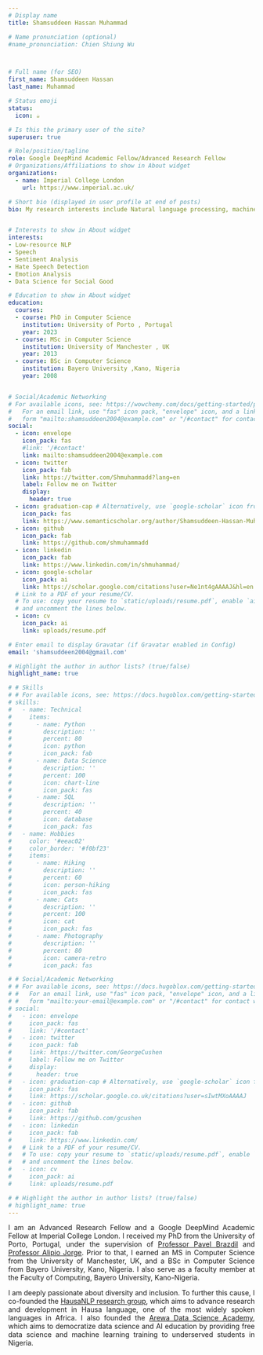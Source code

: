 ```yaml
---
# Display name
title: Shamsuddeen Hassan Muhammad

# Name pronunciation (optional)
#name_pronunciation: Chien Shiung Wu



# Full name (for SEO)
first_name: Shamsuddeen Hassan
last_name: Muhammad

# Status emoji
status:
  icon: ☕️

# Is this the primary user of the site?
superuser: true

# Role/position/tagline
role: Google DeepMind Academic Fellow/Advanced Research Fellow 
# Organizations/Affiliations to show in About widget
organizations:
  - name: Imperial College London
    url: https://www.imperial.ac.uk/

# Short bio (displayed in user profile at end of posts)
bio: My research interests include Natural language processing, machine learning and deep learning.


# Interests to show in About widget
interests:
- Low-resource NLP
- Speech 
- Sentiment Analysis
- Hate Speech Detection
- Emotion Analysis
- Data Science for Social Good

# Education to show in About widget
education:
  courses:
  - course: PhD in Computer Science 
    institution: University of Porto , Portugal
    year: 2023
  - course: MSc in Computer Science
    institution: University of Manchester , UK
    year: 2013
  - course: BSc in Computer Science
    institution: Bayero University ,Kano, Nigeria
    year: 2008


# Social/Academic Networking
# For available icons, see: https://wowchemy.com/docs/getting-started/page-builder/#icons
#   For an email link, use "fas" icon pack, "envelope" icon, and a link in the
#   form "mailto:shamsuddeen2004@example.com" or "/#contact" for contact widget.
social:
  - icon: envelope
    icon_pack: fas
    #link: '/#contact'
    link: mailto:shamsuddeen2004@example.com
  - icon: twitter
    icon_pack: fab
    link: https://twitter.com/Shmuhammadd?lang=en
    label: Follow me on Twitter
    display:
      header: true
  - icon: graduation-cap # Alternatively, use `google-scholar` icon from `ai` icon pack
    icon_pack: fas
    link: https://www.semanticscholar.org/author/Shamsuddeen-Hassan-Muhammad/7744881
  - icon: github
    icon_pack: fab
    link: https://github.com/shmuhammadd
  - icon: linkedin
    icon_pack: fab
    link: https://www.linkedin.com/in/shmuhammad/
  - icon: google-scholar
    icon_pack: ai
    link: https://scholar.google.com/citations?user=Ne1nt4gAAAAJ&hl=en
  # Link to a PDF of your resume/CV.
  # To use: copy your resume to `static/uploads/resume.pdf`, enable `ai` icons in `params.yaml`,
  # and uncomment the lines below.
  - icon: cv
    icon_pack: ai
    link: uploads/resume.pdf

# Enter email to display Gravatar (if Gravatar enabled in Config)
email: 'shamsuddeen2004@gmail.com'

# Highlight the author in author lists? (true/false)
highlight_name: true

# # Skills
# # For available icons, see: https://docs.hugoblox.com/getting-started/page-builder/#icons
# skills:
#   - name: Technical
#     items:
#       - name: Python
#         description: ''
#         percent: 80
#         icon: python
#         icon_pack: fab
#       - name: Data Science
#         description: ''
#         percent: 100
#         icon: chart-line
#         icon_pack: fas
#       - name: SQL
#         description: ''
#         percent: 40
#         icon: database
#         icon_pack: fas
#   - name: Hobbies
#     color: '#eeac02'
#     color_border: '#f0bf23'
#     items:
#       - name: Hiking
#         description: ''
#         percent: 60
#         icon: person-hiking
#         icon_pack: fas
#       - name: Cats
#         description: ''
#         percent: 100
#         icon: cat
#         icon_pack: fas
#       - name: Photography
#         description: ''
#         percent: 80
#         icon: camera-retro
#         icon_pack: fas

# # Social/Academic Networking
# # For available icons, see: https://docs.hugoblox.com/getting-started/page-builder/#icons
# #   For an email link, use "fas" icon pack, "envelope" icon, and a link in the
# #   form "mailto:your-email@example.com" or "/#contact" for contact widget.
# social:
#   - icon: envelope
#     icon_pack: fas
#     link: '/#contact'
#   - icon: twitter
#     icon_pack: fab
#     link: https://twitter.com/GeorgeCushen
#     label: Follow me on Twitter
#     display:
#       header: true
#   - icon: graduation-cap # Alternatively, use `google-scholar` icon from `ai` icon pack
#     icon_pack: fas
#     link: https://scholar.google.co.uk/citations?user=sIwtMXoAAAAJ
#   - icon: github
#     icon_pack: fab
#     link: https://github.com/gcushen
#   - icon: linkedin
#     icon_pack: fab
#     link: https://www.linkedin.com/
#   # Link to a PDF of your resume/CV.
#   # To use: copy your resume to `static/uploads/resume.pdf`, enable `ai` icons in `params.yaml`,
#   # and uncomment the lines below.
#   - icon: cv
#     icon_pack: ai
#     link: uploads/resume.pdf

# # Highlight the author in author lists? (true/false)
# highlight_name: true
---
```


I am an Advanced Research Fellow and a Google DeepMind Academic Fellow at Imperial College London. I received my PhD from the University of Porto, Portugal, under the supervision of [Professor Pavel Brazdil](http://www.liaad.up.pt/area/pbrazdil/) and [Professor Alipio Jorge](https://www.dcc.fc.up.pt/~amjorge/). Prior to that, I earned an MS in Computer Science from the University of Manchester, UK, and a BSc in Computer Science from Bayero University, Kano, Nigeria. I also serve as a faculty member at the Faculty of Computing, Bayero University, Kano-Nigeria.

I am deeply passionate about diversity and inclusion. To further this cause, I 
co-founded the [HausaNLP research group](https://hausanlp.github.io/), which aims to advance research and development in Hausa language, one of the most widely spoken languages in Africa. I also founded the [Arewa Data Science Academy](https://arewadatascience.github.io), which aims to democratize data science and AI education by providing free data science and machine learning training to underserved students in Nigeria.


<!-- News: We are organizing the first SemEval for African low-resource languages.
{{< cta cta_text="Visit AfriSenti-SemEval 2023 Shared task 12" cta_link="https://afrisenti-semeval.github.io" cta_new_tab="false" >}} -->
<style>
body {
text-align: justify}
</style>
